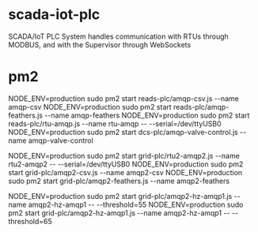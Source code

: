 # scada-iot-plc
SCADA/IoT PLC System handles communication with RTUs through MODBUS, and with the Supervisor through WebSockets

# pm2
NODE_ENV=production sudo pm2 start reads-plc/amqp-csv.js --name amqp-csv
NODE_ENV=production sudo pm2 start reads-plc/amqp-feathers.js --name amqp-feathers
NODE_ENV=production sudo pm2 start reads-plc/rtu-amqp.js --name rtu-amqp -- --serial=/dev/ttyUSB0
NODE_ENV=production sudo pm2 start dcs-plc/amqp-valve-control.js --name amqp-valve-control

NODE_ENV=production sudo pm2 start grid-plc/rtu2-amqp2.js --name rtu2-amqp2 -- --serial=/dev/ttyUSB0
NODE_ENV=production sudo pm2 start grid-plc/amqp2-csv.js --name amqp2-csv
NODE_ENV=production sudo pm2 start grid-plc/amqp2-feathers.js --name amqp2-feathers

NODE_ENV=production sudo pm2 start grid-plc/amqp2-hz-amqp1.js --name amqp2-hz-amqp1 -- --threshold=55
NODE_ENV=production sudo pm2 start grid-plc/amqp2-hz-amqp1.js --name amqp2-hz-amqp1 -- --threshold=65
